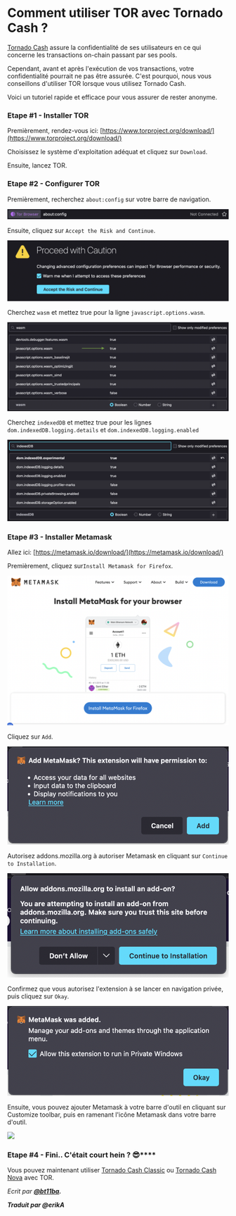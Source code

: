 # Comment utiliser TOR avec Tornado Cash ?

[Tornado Cash](https://tornado.cash) assure la confidentialité de ses utilisateurs en ce qui concerne les transactions on-chain passant par ses pools.

Cependant, avant et après l'exécution de vos transactions, votre confidentialité pourrait ne pas être assurée. C'est pourquoi, nous vous conseillons d'utiliser TOR lorsque vous utilisez Tornado Cash.

Voici un tutoriel rapide et efficace pour vous assurer de rester anonyme.

### Etape **#1 - Installer** TOR

Premièrement, rendez-vous ici: [https://www.torproject.org/download/](https://www.torproject.org/download/)

Choisissez le système d'exploitation adéquat et cliquez sur `Download`.

Ensuite, lancez TOR.

### Etape **#2 - Configurer** TOR

Premièrement, recherchez `about:config` sur votre barre de navigation.

![](../.gitbook/assets/aboutconfig.png)

Ensuite, cliquez sur `Accept the Risk and Continue`.

![](../.gitbook/assets/aboutconfig2.png)

Cherchez `wasm` et mettez true pour la ligne `javascript.options.wasm`.

![](../.gitbook/assets/wasm.png)

Cherchez `indexedDB` et mettez true pour les lignes `dom.indexedDB.logging.details` et `dom.indexedDB.logging.enabled`

![](../.gitbook/assets/indexeddb.png)

### Etape **#3 -** Installer Metamask

Allez ici: [https://metamask.io/download/](https://metamask.io/download/)

Premièrement, cliquez sur`Install Metamask for Firefox`.

![](../.gitbook/assets/metamaskhome.png)

Cliquez sur `Add`.

![](../.gitbook/assets/addmetamask.png)

Autorisez addons.mozilla.org à autoriser Metamask en cliquant sur `Continue to Installation`.

![](../.gitbook/assets/downloadinstall.png)

Confirmez que vous autorisez l'extension à se lancer en navigation privée, puis cliquez sur `Okay`.

![](../.gitbook/assets/allowprivateclickokay.png)

Ensuite, vous pouvez ajouter Metamask à votre barre d'outil en cliquant sur Customize toolbar, puis en ramenant l'icône Metamask dans votre barre d'outil.

![](../.gitbook/assets/metamaskicon\(1\).gif)

### Etape **#4 - Fini.. C'était court hein ?** :sunglasses:****

Vous pouvez maintenant utiliser [Tornado Cash Classic](https://tornadocash.eth.link) ou [Tornado Cash Nova](https://nova.tornadocash.eth.link) avec TOR.



_Ecrit par_ [_**@bt11ba**_](https://torn.community/u/bt11ba/)_**.**_

_**Traduit par @erikA**_
